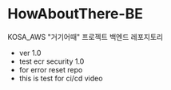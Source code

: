 # HowAboutThere-BE
KOSA_AWS "거기어때" 프로젝트 백엔드 레포지토리

- ver 1.0
- test ecr security 1.0
- for error reset repo
- this is test for ci/cd video
